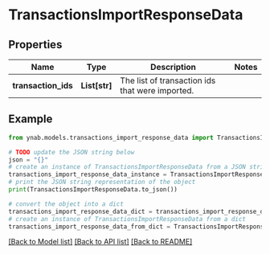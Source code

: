 # TransactionsImportResponseData


## Properties

Name | Type | Description | Notes
------------ | ------------- | ------------- | -------------
**transaction_ids** | **List[str]** | The list of transaction ids that were imported. | 

## Example

```python
from ynab.models.transactions_import_response_data import TransactionsImportResponseData

# TODO update the JSON string below
json = "{}"
# create an instance of TransactionsImportResponseData from a JSON string
transactions_import_response_data_instance = TransactionsImportResponseData.from_json(json)
# print the JSON string representation of the object
print(TransactionsImportResponseData.to_json())

# convert the object into a dict
transactions_import_response_data_dict = transactions_import_response_data_instance.to_dict()
# create an instance of TransactionsImportResponseData from a dict
transactions_import_response_data_from_dict = TransactionsImportResponseData.from_dict(transactions_import_response_data_dict)
```
[[Back to Model list]](../README.md#documentation-for-models) [[Back to API list]](../README.md#documentation-for-api-endpoints) [[Back to README]](../README.md)


